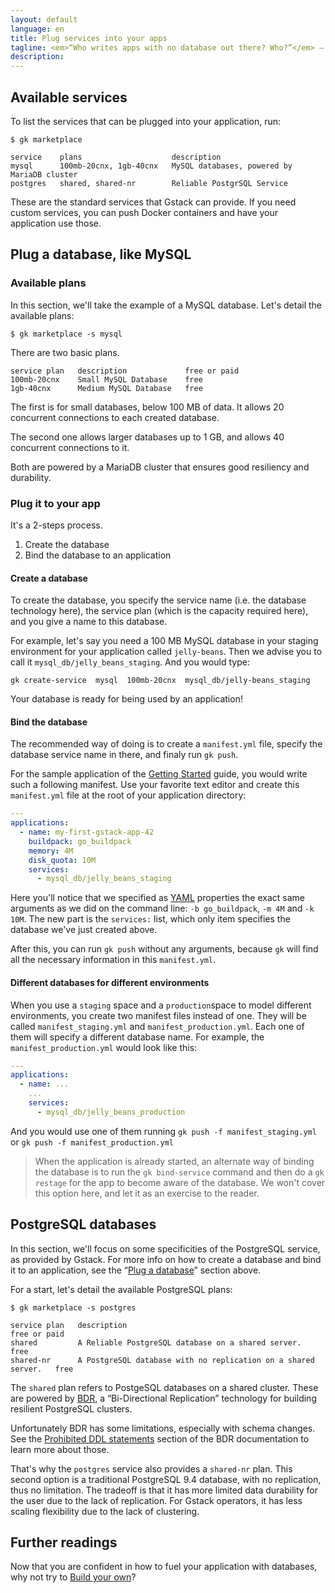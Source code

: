 ```yaml
---
layout: default
language: en
title: Plug services into your apps
tagline: <em>“Who writes apps with no database out there? Who?”</em> – B.&nbsp;Gandon
description:
---
```


## Available services

To list the services that can be plugged into your application, run:

    $ gk marketplace

    service    plans                    description
    mysql      100mb-20cnx, 1gb-40cnx   MySQL databases, powered by MariaDB cluster
    postgres   shared, shared-nr        Reliable PostgrSQL Service

These are the standard services that Gstack can provide. If you need custom
services, you can push Docker containers and have your application use those.


## Plug a database, like MySQL

### Available plans

In this section, we'll take the example of a MySQL database. Let's detail the
available plans:

    $ gk marketplace -s mysql

There are two basic plans.

    service plan   description             free or paid
    100mb-20cnx    Small MySQL Database    free
    1gb-40cnx      Medium MySQL Database   free

The first is for small databases, below 100 MB of data. It allows 20
concurrent connections to each created database.

The second one allows larger databases up to 1 GB, and allows 40 concurrent
connections to it.

Both are powered by a MariaDB cluster that ensures good resiliency and
durability.


### Plug it to your app

It's a 2-steps process.

1. Create the database
2. Bind the database to an application


#### Create a database

To create the database, you specify the service name (i.e. the database
technology here), the service plan (which is the capacity required here), and
you give a name to this database.

For example, let's say you need a 100 MB MySQL database in your staging
environment for your application called `jelly-beans`. Then we advise you to
call it `mysql_db/jelly_beans_staging`. And you would type:

    gk create-service  mysql  100mb-20cnx  mysql_db/jelly-beans_staging

Your database is ready for being used by an application!


#### Bind the database

The recommended way of doing is to create a `manifest.yml` file, specify the
database service name in there, and finaly run `gk push`.

For the sample application of the [Getting Started](../getting-started) guide,
you would write such a following manifest. Use your favorite text editor and
create this `manifest.yml` file at the root of your application directory:

```yaml
---
applications:
  - name: my-first-gstack-app-42
    buildpack: go_buildpack
    memory: 4M
    disk_quota: 10M
    services:
      - mysql_db/jelly_beans_staging
```

Here you'll notice that we specified as
[YAML](https://en.wikipedia.org/wiki/YAML) properties the exact same arguments
as we did on the command line: `-b go_buildpack`, `-m 4M` and `-k 10M`. The
new part is the `services:` list, which only item specifies the database we've
just created above.

After this, you can run `gk push` without any arguments, because `gk` will
find all the necessary information in this `manifest.yml`.

#### Different databases for different environments

When you use a `staging` space and a `production`space to model different
environments, you create two manifest files instead of one. They will be
called `manifest_staging.yml` and `manifest_production.yml`. Each one of them
will specify a different database name. For example, the
`manifest_production.yml` would look like this:

```yaml
---
applications:
  - name: ...
    ...
    services:
      - mysql_db/jelly_beans_production
```

And you would use one of them running `gk push -f manifest_staging.yml` or
`gk push -f manifest_production.yml`

> When the application is already started, an alternate way of binding
> the database is to run the `gk bind-service` command and then do a
> `gk restage` for the app to become aware of the database. We won't
> cover this option here, and let it as an exercise to the reader.


## PostgreSQL databases

In this section, we'll focus on some specificities of the PostgreSQL service,
as provided by Gstack. For more info on how to create a database and bind it
to an application, see the “[Plug a database](#plug-a-database)” section
above.

For a start, let's detail the available PostgreSQL plans:

    $ gk marketplace -s postgres

    service plan   description                                                     free or paid
    shared         A Reliable PostgreSQL database on a shared server.              free
    shared-nr      A PostgreSQL database with no replication on a shared server.   free

The `shared` plan refers to PostgeSQL databases on a shared cluster. These are
powered by [BDR](http://bdr-project.org/docs/stable/), a “Bi-Directional
Replication” technology for building resilient PostgreSQL clusters.

Unfortunately BDR has some limitations, especially with schema changes. See
the [Prohibited DDL statements](http://bdr-project.org/docs/stable/ddl-replication-statements.html#DDL-REPLICATION-PROHIBITED-COMMANDS)
section of the BDR documentation to learn more about those.

That's why the `postgres` service also provides a `shared-nr` plan. This
second option is a traditional PostgreSQL 9.4 database, with no replication,
thus no limitation. The tradeoff is that it has more limited data durability
for the user due to the lack of replication. For Gstack operators, it has less
scaling flexibility due to the lack of clustering.


## Further readings

Now that you are confident in how to fuel your application with databases, why
not try to [Build your own](../create-application)?
